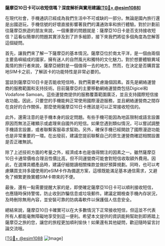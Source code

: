 **薩摩亞10日卡可以收短信嗎？深度解析與實用建議[[TG💪+ @esim1088](https://t.me/s/esim1088)]**

在現代社會，手機通訊已經成為我們生活中不可或缺的一部分。無論是國內旅行還是出國遊玩，手機信號的好壞直接影響著我們的溝通效率和旅行體驗。對於計劃前往薩摩亞旅遊的朋友來說，一個重要的問題就是：薩摩亞10日卡是否支持接收短信？這看似簡單的問題其實涉及到了許多細節，接下來我們將從多個角度為您解答這個疑問。

首先，讓我們來了解一下薩摩亞的基本情況。薩摩亞位於南太平洋，是一個由兩個主要島嶼組成的國家，擁有迷人的自然風光和獨特的文化魅力。對於想要體驗異域風情的旅行者來說，薩摩亞絕對是一個值得一去的地方。然而，在決定是否購買當地SIM卡之前，了解該卡的功能特性是非常必要的。

當談到薩摩亞10日卡是否能收短信時，我們需要考慮幾個因素。首先是網絡運營商的服務範圍和支持技術。目前薩摩亞的主要移動網絡運營商包括Digicel和Vodafone Samoan。這些運營商提供的服務覆蓋範圍廣泛，並且支持國際短信接收功能。因此，只要您的手機能夠正常使用國際漫遊服務，並且網絡運營商之間存在良好的合作關係，那麼使用薩摩亞10日卡應該是可以正常接收短信的。

此外，還需注意的是手機本身的設定問題。有些手機可能因為地區限制或語言設置原因而無法正確顯示或處理來自國外的短信。如果您遇到類似情況，可以嘗試調整手機語言設置，或者聯繫客服尋求幫助。另外，確保手機已經開啟了國際漫遊功能也是非常重要的一環。在出發前，建議您提前聯繫自己的原生運營商確認相關設置是否正確無誤。

除了上述技術方面的考量之外，經濟成本也是值得關注的因素之一。雖然薩摩亞10日卡通常價格合理且性價比高，但不同運營商可能會對短信收取額外費用。因此，在選擇具體產品時，建議仔細閱讀相關條款並做好預算規劃。同時，也可以考慮購買支持多國使用的eSIM卡作為備選方案，這樣既能滿足基本通信需求，又避免了頻繁更換實體SIM卡帶來的不便。

最後，還有一點需要提醒大家的是，即使確定薩摩亞10日卡可以順利接收短信，也應隨時保持警惕，防止收到詐騙信息或垃圾郵件。建議定期檢查手機內存狀況，及時刪除無用內容，並安裝可靠的防病毒軟件以保護個人信息安全。

總結來說，薩摩亞10日卡確實可以在大多數情況下正常接收短信，但這並不代表所有人都能毫無障礙地享受到這一便利。希望本文提供的資訊能夠幫助到即將踏上薩摩亞之旅的您，讓您的旅程更加順利愉快！如果還有其他疑問，歡迎隨時留言討論交流哦。

[[TG💪+ @esim1088](https://t.me/s/esim1088) ![Image](https://i.postimg.cc/4NQfJmqS/Snipaste-2025-05-13-00-14-12.png)]